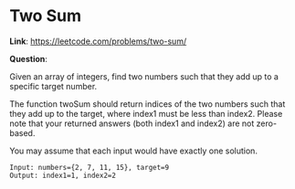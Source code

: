 # Two Sum

**Link**: <https://leetcode.com/problems/two-sum/>

**Question**:

Given an array of integers, find two numbers such that they add up to a specific target number.

The function twoSum should return indices of the two numbers such that they add up to the target, where index1 must be less than index2. Please note that your returned answers (both index1 and index2) are not zero-based.

You may assume that each input would have exactly one solution.

```
Input: numbers={2, 7, 11, 15}, target=9
Output: index1=1, index2=2
```